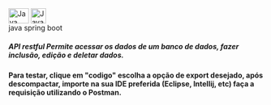 <div style="display:inline_block">
  <img align="center" alt="Java" height="30" width="40" src="https://cdn.jsdelivr.net/gh/devicons/devicon/icons/java/java-original.svg">
  <img align="center" alt="Javascript" height="30" width="30" 
  <img align="center" alt="Spring" height="30" width="30" src="https://cdn.jsdelivr.net/gh/devicons/devicon/icons/spring/spring-original.svg">  
</div>
java  spring boot

##### API restful Permite acessar os dados de um banco de dados, fazer inclusão, edição e deletar dados.

#### Para testar, clique em "codigo" escolha a opção de export desejado, após descompactar, importe na sua IDE preferida (Eclipse, Intellij, etc) faça a requisição utilizando o Postman.
